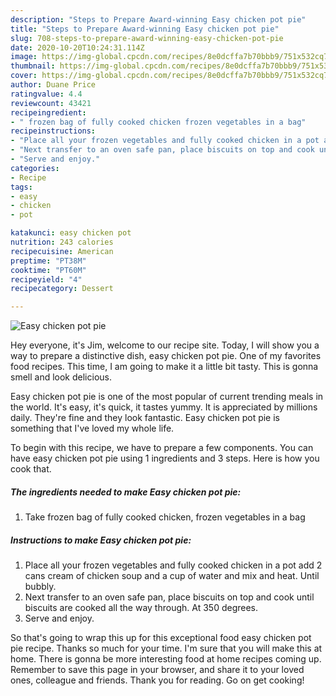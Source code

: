 ```yaml
---
description: "Steps to Prepare Award-winning Easy chicken pot pie"
title: "Steps to Prepare Award-winning Easy chicken pot pie"
slug: 708-steps-to-prepare-award-winning-easy-chicken-pot-pie
date: 2020-10-20T10:24:31.114Z
image: https://img-global.cpcdn.com/recipes/8e0dcffa7b70bbb9/751x532cq70/easy-chicken-pot-pie-recipe-main-photo.jpg
thumbnail: https://img-global.cpcdn.com/recipes/8e0dcffa7b70bbb9/751x532cq70/easy-chicken-pot-pie-recipe-main-photo.jpg
cover: https://img-global.cpcdn.com/recipes/8e0dcffa7b70bbb9/751x532cq70/easy-chicken-pot-pie-recipe-main-photo.jpg
author: Duane Price
ratingvalue: 4.4
reviewcount: 43421
recipeingredient:
- " frozen bag of fully cooked chicken frozen vegetables in a bag"
recipeinstructions:
- "Place all your frozen vegetables and fully cooked chicken in a pot add 2 cans cream of chicken soup and a cup of water and mix and heat. Until bubbly."
- "Next transfer to an oven safe pan, place biscuits on top and cook until biscuits are cooked all the way through. At 350 degrees."
- "Serve and enjoy."
categories:
- Recipe
tags:
- easy
- chicken
- pot

katakunci: easy chicken pot 
nutrition: 243 calories
recipecuisine: American
preptime: "PT38M"
cooktime: "PT60M"
recipeyield: "4"
recipecategory: Dessert

---
```



![Easy chicken pot pie](https://img-global.cpcdn.com/recipes/8e0dcffa7b70bbb9/751x532cq70/easy-chicken-pot-pie-recipe-main-photo.jpg)

Hey everyone, it's Jim, welcome to our recipe site. Today, I will show you a way to prepare a distinctive dish, easy chicken pot pie. One of my favorites food recipes. This time, I am going to make it a little bit tasty. This is gonna smell and look delicious.



Easy chicken pot pie is one of the most popular of current trending meals in the world. It's easy, it's quick, it tastes yummy. It is appreciated by millions daily. They're fine and they look fantastic. Easy chicken pot pie is something that I've loved my whole life.


To begin with this recipe, we have to prepare a few components. You can have easy chicken pot pie using 1 ingredients and 3 steps. Here is how you cook that.

<!--inarticleads1-->

##### The ingredients needed to make Easy chicken pot pie:

1. Take  frozen bag of fully cooked chicken, frozen vegetables in a bag




<!--inarticleads2-->

##### Instructions to make Easy chicken pot pie:

1. Place all your frozen vegetables and fully cooked chicken in a pot add 2 cans cream of chicken soup and a cup of water and mix and heat. Until bubbly.
1. Next transfer to an oven safe pan, place biscuits on top and cook until biscuits are cooked all the way through. At 350 degrees.
1. Serve and enjoy.




So that's going to wrap this up for this exceptional food easy chicken pot pie recipe. Thanks so much for your time. I'm sure that you will make this at home. There is gonna be more interesting food at home recipes coming up. Remember to save this page in your browser, and share it to your loved ones, colleague and friends. Thank you for reading. Go on get cooking!
